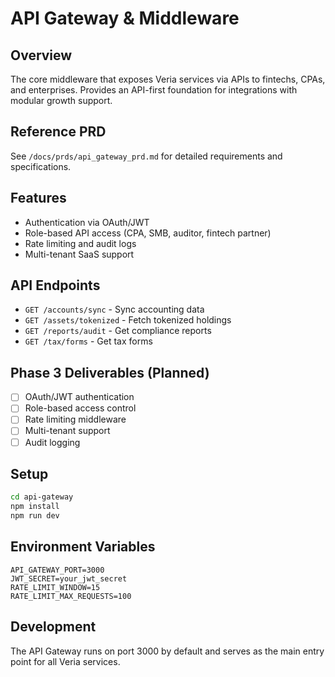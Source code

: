 # API Gateway & Middleware

## Overview
The core middleware that exposes Veria services via APIs to fintechs, CPAs, and enterprises. Provides an API-first foundation for integrations with modular growth support.

## Reference PRD
See `/docs/prds/api_gateway_prd.md` for detailed requirements and specifications.

## Features
- Authentication via OAuth/JWT
- Role-based API access (CPA, SMB, auditor, fintech partner)
- Rate limiting and audit logs
- Multi-tenant SaaS support

## API Endpoints
- `GET /accounts/sync` - Sync accounting data
- `GET /assets/tokenized` - Fetch tokenized holdings
- `GET /reports/audit` - Get compliance reports
- `GET /tax/forms` - Get tax forms

## Phase 3 Deliverables (Planned)
- [ ] OAuth/JWT authentication
- [ ] Role-based access control
- [ ] Rate limiting middleware
- [ ] Multi-tenant support
- [ ] Audit logging

## Setup
```bash
cd api-gateway
npm install
npm run dev
```

## Environment Variables
```
API_GATEWAY_PORT=3000
JWT_SECRET=your_jwt_secret
RATE_LIMIT_WINDOW=15
RATE_LIMIT_MAX_REQUESTS=100
```

## Development
The API Gateway runs on port 3000 by default and serves as the main entry point for all Veria services.